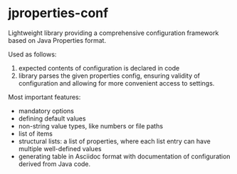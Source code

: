 # jproperties-conf

Lightweight library providing a comprehensive configuration framework based on Java Properties format.

Used as follows: 
1. expected contents of configuration is declared in code
2. library parses the given properties config, ensuring validity of configuration and allowing for more convenient 
access to settings.

Most important features:
* mandatory options
* defining default values
* non-string value types, like numbers or file paths
* list of items
* structural lists: a list of properties, where each list entry can have multiple well-defined values
* generating table in Asciidoc format with documentation of configuration derived from Java code.

